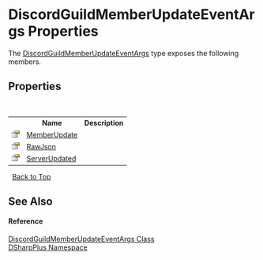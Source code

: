 # DiscordGuildMemberUpdateEventArgs Properties
 

The <a href="d692a9a1-c1f3-0706-e371-a72749fe1226">DiscordGuildMemberUpdateEventArgs</a> type exposes the following members.


## Properties
&nbsp;<table><tr><th></th><th>Name</th><th>Description</th></tr><tr><td>![Public property](media/pubproperty.gif "Public property")</td><td><a href="ff781a39-9378-44c8-9a71-c7afbb66e1af">MemberUpdate</a></td><td /></tr><tr><td>![Public property](media/pubproperty.gif "Public property")</td><td><a href="1d4562b6-844d-7fce-36f4-d0a9b9cbac8e">RawJson</a></td><td /></tr><tr><td>![Public property](media/pubproperty.gif "Public property")</td><td><a href="efa333c8-d2dc-bc2a-ec22-358ff9012dda">ServerUpdated</a></td><td /></tr></table>&nbsp;
<a href="#discordguildmemberupdateeventargs-properties">Back to Top</a>

## See Also


#### Reference
<a href="d692a9a1-c1f3-0706-e371-a72749fe1226">DiscordGuildMemberUpdateEventArgs Class</a><br /><a href="503971eb-de5e-a570-9922-de9500a9b1cc">DSharpPlus Namespace</a><br />